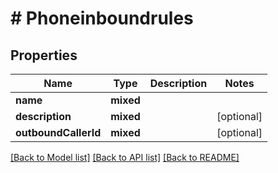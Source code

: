 # # Phoneinboundrules

## Properties

Name | Type | Description | Notes
------------ | ------------- | ------------- | -------------
**name** | **mixed** |  |
**description** | **mixed** |  | [optional]
**outboundCallerId** | **mixed** |  | [optional]

[[Back to Model list]](../../README.md#models) [[Back to API list]](../../README.md#endpoints) [[Back to README]](../../README.md)
